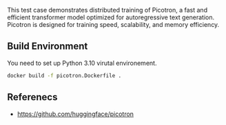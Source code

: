 This test case demonstrates distributed training of Picotron, a fast and efficient transformer model optimized for autoregressive text generation. Picotron is designed for training speed, scalability, and memory efficiency.


## Build Environment

You need to set up Python 3.10 virutal environement.




```bash
docker build -f picotron.Dockerfile .
```


## Referenecs
* https://github.com/huggingface/picotron